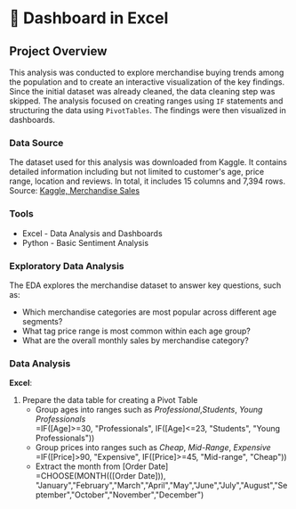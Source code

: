 # 👚 Dashboard in Excel
## Project Overview
This analysis was conducted to explore merchandise buying trends among the population and to create an interactive visualization of the key findings. Since the initial dataset was already cleaned, the data cleaning step was skipped. The analysis focused on creating ranges using <code>IF</code> statements and structuring the data using <code>PivotTables</code>. The findings were then visualized in dashboards.

### Data Source
The dataset used for this analysis was downloaded from Kaggle. It contains detailed information including but not limited to customer's age, price range, location and reviews. 
In total, it includes 15 columns and 7,394 rows.
<br/> 
Source: <a href="https://www.kaggle.com/datasets/adarsh0806/influencer-merchandise-sales">Kaggle, Merchandise Sales</a>

### Tools
- Excel - Data Analysis and Dashboards
- Python - Basic Sentiment Analysis
  

### Exploratory Data Analysis
The EDA explores the merchandise dataset to answer key questions, such as:
- Which merchandise categories are most popular across different age segments?
- What tag price range is most common within each age group?
- What are the overall monthly sales by merchandise category?

### Data Analysis
**Excel**:
  1. Prepare the data table for creating a Pivot Table
      - Group ages into ranges such as _Professional_,_Students_, _Young Professionals_
            <br>=IF([Age]>=30, "Professionals", IF([Age]<=23, "Students", "Young Professionals"))</br>
      - Group prices into ranges such as _Cheap_, _Mid-Range_, _Expensive_
            <br> =IF([Price]>90, "Expensive", IF([Price]>=45, "Mid-range", "Cheap"))</br>
      - Extract the month from [Order Date]
            <br> =CHOOSE(MONTH(([Order Date])), "January","February","March","April","May","June","July","August","September","October","November","December")</br>
  
  
